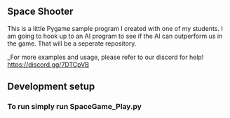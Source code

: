 ## Space Shooter

This is a little Pygame sample program I created with one of my students. I am going to hook up to an AI program to see if the AI can outperform us in the game. That will be a seperate repository. 

_For more examples and usage, please refer to our discord for help! https://discord.gg/7DTCpVB

## Development setup

### To run simply run SpaceGame_Play.py
